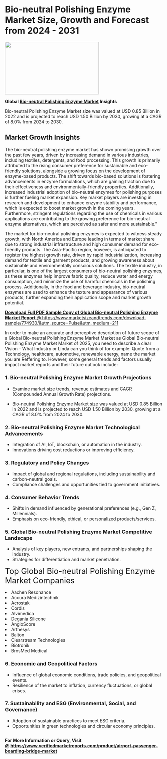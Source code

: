 <H1>Bio-neutral Polishing Enzyme Market Size, Growth and Forecast from 2024 - 2031</H1><img class="aligncenter size-medium wp-image-584254" src="https://thirdeyenews.in/wp-content/uploads/2024/09/Global-Market-Research-300x168.jpeg" alt="" width="300" height="168" /><p><strong>Global&nbsp;<a href="https://www.marketsizeandtrends.com/download-sample/774930/&amp;utm_source=Pulse&amp;utm_medium=211">Bio-neutral Polishing Enzyme Market</a> Insights</strong></p><p>Bio-neutral Polishing Enzyme Market size was valued at USD 0.85 Billion in 2022 and is projected to reach USD 1.50 Billion by 2030, growing at a CAGR of 8.0% from 2024 to 2030.</p><p><h2>Market Growth Insights</h2> <p>The bio-neutral polishing enzyme market has shown promising growth over the past few years, driven by increasing demand in various industries, including textiles, detergents, and food processing. This growth is primarily attributed to the rising consumer preference for sustainable and eco-friendly solutions, alongside a growing focus on the development of enzyme-based products. The shift towards bio-based solutions is fostering advancements in enzyme formulations, which are gaining traction due to their effectiveness and environmentally-friendly properties. Additionally, increased industrial adoption of bio-neutral enzymes for polishing purposes is further fueling market expansion. Key market players are investing in research and development to enhance enzyme stability and performance, which is expected to boost market growth in the coming years. Furthermore, stringent regulations regarding the use of chemicals in various applications are contributing to the growing preference for bio-neutral enzyme alternatives, which are perceived as safer and more sustainable." <p><a href="#"></a></p> <p>The market for bio-neutral polishing enzymes is expected to witness steady growth, with North America and Europe leading in terms of market share due to strong industrial infrastructure and high consumer demand for eco-friendly products. The Asia-Pacific region, however, is anticipated to register the highest growth rate, driven by rapid industrialization, increasing demand for textile and garment products, and growing awareness about sustainable and environmentally conscious solutions. The textile industry, in particular, is one of the largest consumers of bio-neutral polishing enzymes, as these enzymes help improve fabric quality, reduce water and energy consumption, and minimize the use of harmful chemicals in the polishing process. Additionally, in the food and beverage industry, bio-neutral enzymes are used to enhance the texture and appearance of various products, further expanding their application scope and market growth potential. <p><a href="#"></p><p><span class=""><strong>Download Full PDF Sample Copy of Global Bio-neutral Polishing Enzyme Market Report</strong> @ <a href="https://www.marketsizeandtrends.com/download-sample/774930/&amp;utm_source=Pulse&amp;utm_medium=211" target="_blank">https://www.marketsizeandtrends.com/download-sample/774930/&amp;utm_source=Pulse&amp;utm_medium=211</a></span></p><p>In order to make an accurate and perceptive description of future scope of a Global&nbsp;Bio-neutral Polishing Enzyme Market Market as Global&nbsp;Bio-neutral Polishing Enzyme Market Market of 2025, you need to describe a clear Vision &ndash; What Industry or Linda can you think of for example: Quote from a Technology, healthcare, automotive, renewable energy, name the market you are Reffering to. However, some general trends and factors usually impact market reports and their future outlook include:</p><h3>1.&nbsp;<strong>Bio-neutral Polishing Enzyme Market Growth Projections</strong></h3><ul><li>Examine market size trends, revenue estimates and CAGR (Compounded Annual Growth Rate) projections.</li><li><p>Bio-neutral Polishing Enzyme Market size was valued at USD 0.85 Billion in 2022 and is projected to reach USD 1.50 Billion by 2030, growing at a CAGR of 8.0% from 2024 to 2030.</p></li></ul><h3>2.&nbsp;<strong>Bio-neutral Polishing Enzyme Market Technological Advancements</strong></h3><ul><li>Integration of AI, IoT, blockchain, or automation in the industry.</li><li>Innovations driving cost reductions or improving efficiency.</li></ul><h3>3.&nbsp;<strong>Regulatory and Policy Changes</strong></h3><ul><li>Impact of global and regional regulations, including sustainability and carbon-neutral goals.</li><li>Compliance challenges and opportunities tied to government initiatives.</li></ul><h3>4.&nbsp;<strong>Consumer Behavior Trends</strong></h3><ul><li>Shifts in demand influenced by generational preferences (e.g., Gen Z, Millennials).</li><li>Emphasis on eco-friendly, ethical, or personalized products/services.</li></ul><h3>5.&nbsp;<strong>Global Bio-neutral Polishing Enzyme Market Competitive Landscape</strong></h3><ul><li>Analysis of key players, new entrants, and partnerships shaping the industry.</li><li>Strategies for differentiation and market penetration.</li></ul><p data-pm-slice="1 1 []"><span style="color: inherit; font-family: inherit; font-size: 25px;">Top Global Bio-neutral Polishing Enzyme Market Companies</span></p><div class="" data-test-id=""><p><li>Aachen Resonance</li><li> Accura Medizintechnik</li><li> Acrostak</li><li> Cordis</li><li> Alvimedica</li><li> Degania Silicone</li><li> AngioScore</li><li> Arthesys</li><li> Balton</li><li> Clearstream Technologies</li><li> Biotronik</li><li> BrosMed Medical</li></p></div><h3>6.&nbsp;<strong>Economic and Geopolitical Factors</strong></h3><ul><li>Influence of global economic conditions, trade policies, and geopolitical events.</li><li>Resilience of the market to inflation, currency fluctuations, or global crises.</li></ul><h3>7.&nbsp;<strong>Sustainability and ESG (Environmental, Social, and Governance)</strong></h3><ul><li>Adoption of sustainable practices to meet ESG criteria.</li><li>Opportunities in green technologies and circular economy principles.</li></ul><h2><strong style="font-size: 14px;">For More Information or Query, Visit @&nbsp;</strong><a style="background-color: #ffffff; font-size: 14px;" href="https://www.marketsizeandtrends.com/report/bio-neutral-polishing-enzyme-market/" target="_blank">https://www.verifiedmarketreports.com/product/airport-passenger-boarding-bridge-market</a></h2>
